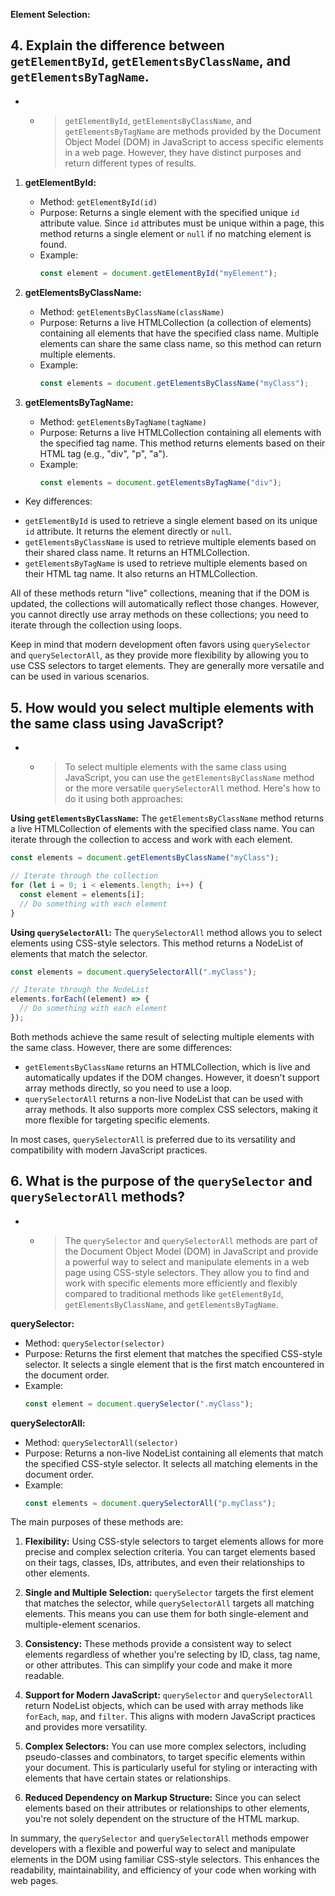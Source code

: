 **Element Selection:**

## 4. Explain the difference between `getElementById`, `getElementsByClassName`, and `getElementsByTagName`.

- - > `getElementById`, `getElementsByClassName`, and `getElementsByTagName` are methods provided by the Document Object Model (DOM) in JavaScript to access specific elements in a web page. However, they have distinct purposes and return different types of results.

1. **getElementById:**

   - Method: `getElementById(id)`
   - Purpose: Returns a single element with the specified unique `id` attribute value. Since `id` attributes must be unique within a page, this method returns a single element or `null` if no matching element is found.
   - Example:
     ```javascript
     const element = document.getElementById("myElement");
     ```

2. **getElementsByClassName:**

   - Method: `getElementsByClassName(className)`
   - Purpose: Returns a live HTMLCollection (a collection of elements) containing all elements that have the specified class name. Multiple elements can share the same class name, so this method can return multiple elements.
   - Example:
     ```javascript
     const elements = document.getElementsByClassName("myClass");
     ```

3. **getElementsByTagName:**
   - Method: `getElementsByTagName(tagName)`
   - Purpose: Returns a live HTMLCollection containing all elements with the specified tag name. This method returns elements based on their HTML tag (e.g., "div", "p", "a").
   - Example:
     ```javascript
     const elements = document.getElementsByTagName("div");
     ```

- Key differences:

* `getElementById` is used to retrieve a single element based on its unique `id` attribute. It returns the element directly or `null`.
* `getElementsByClassName` is used to retrieve multiple elements based on their shared class name. It returns an HTMLCollection.
* `getElementsByTagName` is used to retrieve multiple elements based on their HTML tag name. It also returns an HTMLCollection.

All of these methods return "live" collections, meaning that if the DOM is updated, the collections will automatically reflect those changes. However, you cannot directly use array methods on these collections; you need to iterate through the collection using loops.

Keep in mind that modern development often favors using `querySelector` and `querySelectorAll`, as they provide more flexibility by allowing you to use CSS selectors to target elements. They are generally more versatile and can be used in various scenarios.

## 5. How would you select multiple elements with the same class using JavaScript?

- - > To select multiple elements with the same class using JavaScript, you can use the `getElementsByClassName` method or the more versatile `querySelectorAll` method. Here's how to do it using both approaches:

**Using `getElementsByClassName`:**
The `getElementsByClassName` method returns a live HTMLCollection of elements with the specified class name. You can iterate through the collection to access and work with each element.

```javascript
const elements = document.getElementsByClassName("myClass");

// Iterate through the collection
for (let i = 0; i < elements.length; i++) {
  const element = elements[i];
  // Do something with each element
}
```

**Using `querySelectorAll`:**
The `querySelectorAll` method allows you to select elements using CSS-style selectors. This method returns a NodeList of elements that match the selector.

```javascript
const elements = document.querySelectorAll(".myClass");

// Iterate through the NodeList
elements.forEach((element) => {
  // Do something with each element
});
```

Both methods achieve the same result of selecting multiple elements with the same class. However, there are some differences:

- `getElementsByClassName` returns an HTMLCollection, which is live and automatically updates if the DOM changes. However, it doesn't support array methods directly, so you need to use a loop.
- `querySelectorAll` returns a non-live NodeList that can be used with array methods. It also supports more complex CSS selectors, making it more flexible for targeting specific elements.

In most cases, `querySelectorAll` is preferred due to its versatility and compatibility with modern JavaScript practices.

## 6. What is the purpose of the `querySelector` and `querySelectorAll` methods?

- - > The `querySelector` and `querySelectorAll` methods are part of the Document Object Model (DOM) in JavaScript and provide a powerful way to select and manipulate elements in a web page using CSS-style selectors. They allow you to find and work with specific elements more efficiently and flexibly compared to traditional methods like `getElementById`, `getElementsByClassName`, and `getElementsByTagName`.

**querySelector:**

- Method: `querySelector(selector)`
- Purpose: Returns the first element that matches the specified CSS-style selector. It selects a single element that is the first match encountered in the document order.
- Example:
  ```javascript
  const element = document.querySelector(".myClass");
  ```

**querySelectorAll:**

- Method: `querySelectorAll(selector)`
- Purpose: Returns a non-live NodeList containing all elements that match the specified CSS-style selector. It selects all matching elements in the document order.
- Example:
  ```javascript
  const elements = document.querySelectorAll("p.myClass");
  ```

The main purposes of these methods are:

1. **Flexibility:** Using CSS-style selectors to target elements allows for more precise and complex selection criteria. You can target elements based on their tags, classes, IDs, attributes, and even their relationships to other elements.

2. **Single and Multiple Selection:** `querySelector` targets the first element that matches the selector, while `querySelectorAll` targets all matching elements. This means you can use them for both single-element and multiple-element scenarios.

3. **Consistency:** These methods provide a consistent way to select elements regardless of whether you're selecting by ID, class, tag name, or other attributes. This can simplify your code and make it more readable.

4. **Support for Modern JavaScript:** `querySelector` and `querySelectorAll` return NodeList objects, which can be used with array methods like `forEach`, `map`, and `filter`. This aligns with modern JavaScript practices and provides more versatility.

5. **Complex Selectors:** You can use more complex selectors, including pseudo-classes and combinators, to target specific elements within your document. This is particularly useful for styling or interacting with elements that have certain states or relationships.

6. **Reduced Dependency on Markup Structure:** Since you can select elements based on their attributes or relationships to other elements, you're not solely dependent on the structure of the HTML markup.

In summary, the `querySelector` and `querySelectorAll` methods empower developers with a flexible and powerful way to select and manipulate elements in the DOM using familiar CSS-style selectors. This enhances the readability, maintainability, and efficiency of your code when working with web pages.
